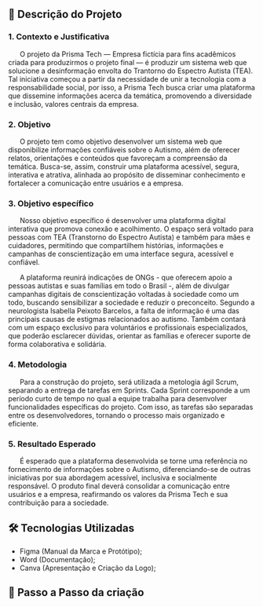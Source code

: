 ## 📌 Descrição do Projeto

### 1. Contexto e Justificativa
&nbsp;&nbsp;&nbsp;&nbsp;&nbsp; O projeto da Prisma Tech — Empresa fictícia para fins acadêmicos criada para produzirmos o projeto final — é produzir um sistema web que solucione a desinformação envolta do Trantorno do Espectro Autista (TEA). Tal iniciativa começou a partir da necessidade de unir a tecnologia com a responsabilidade social, por isso, a Prisma Tech busca criar uma plataforma que dissemine informações acerca da temática, promovendo a diversidade e inclusão, valores centrais da empresa.

### 2. Objetivo
&nbsp;&nbsp;&nbsp;&nbsp;&nbsp; O projeto tem como objetivo desenvolver um sistema web que disponibilize informações confiáveis sobre o Autismo, além de oferecer relatos, orientações e conteúdos que favoreçam a compreensão da temática. Busca-se, assim, construir uma plataforma acessível, segura, interativa e atrativa, alinhada ao propósito de disseminar conhecimento e fortalecer a comunicação entre usuários e a empresa.

### 3. Objetivo específico
&nbsp;&nbsp;&nbsp;&nbsp;&nbsp;  Nosso objetivo específico é desenvolver uma plataforma digital interativa que promova conexão e acolhimento. O espaço será voltado para pessoas com TEA (Transtorno do Espectro Autista) e também para mães e cuidadores, permitindo que compartilhem histórias, informações e campanhas de conscientização em uma interface segura, acessível e confiável.

&nbsp;&nbsp;&nbsp;&nbsp;&nbsp; A plataforma reunirá indicações de ONGs - que oferecem apoio a pessoas autistas e suas famílias em todo o Brasil -, além de divulgar campanhas digitais de conscientização voltadas à sociedade como um todo, buscando sensibilizar a sociedade e reduzir o preconceito. Segundo a neurologista Isabella Peixoto Barcelos, a falta de informação é uma das principais causas de estigmas relacionados ao autismo. Também contará com um espaço exclusivo para voluntários e profissionais especializados, que poderão esclarecer dúvidas, orientar as famílias e oferecer suporte de forma colaborativa e solidária.

### 4. Metodologia 
&nbsp;&nbsp;&nbsp;&nbsp;&nbsp; Para a construção do projeto, será utilizada a metologia ágil Scrum, separando a entrega de tarefas em Sprints. Cada Sprint corresponde a um período curto de tempo no qual a equipe trabalha para desenvolver funcionalidades específicas do projeto. Com isso, as tarefas são separadas entre os desenvolvedores, tornando o processo mais organizado e eficiente.

### 5. Resultado Esperado
&nbsp;&nbsp;&nbsp;&nbsp;&nbsp; É esperado que a plataforma desenvolvida se torne uma referência no fornecimento de informações sobre o Autismo, diferenciando-se de outras iniciativas por sua abordagem acessível, inclusiva e socialmente responsável. O produto final deverá consolidar a comunicação entre usuários e a empresa, reafirmando os valores da Prisma Tech e sua contribuição para a sociedade.

## 🛠 Tecnologias Utilizadas

* Figma (Manual da Marca e Protótipo);
* Word (Documentação);
* Canva (Apresentação e Criação da Logo);

## 📁 Passo a Passo da criação

### 
